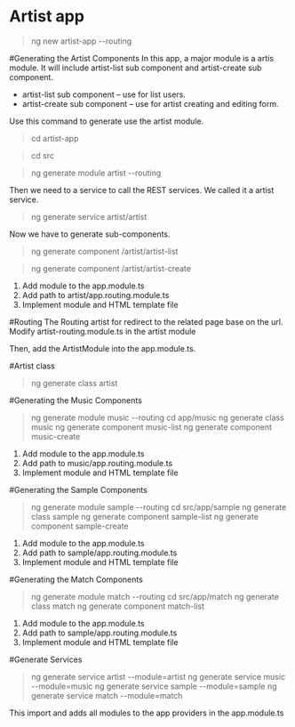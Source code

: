 # Artist app 

>ng new artist-app --routing


#Generating the Artist Components
In this app, a major module is a artis module. It will include artist-list sub component and artist-create sub component.

* artist-list sub component – use for list users.
* artist-create sub component – use for artist creating and editing form.

Use this command to generate use the artist module.
>cd artist-app 

> cd src

>ng generate module artist --routing

Then we need to a service to call the REST services. We called it a artist service.

>ng generate service artist/artist

Now we have to generate sub-components.

>ng generate component /artist/artist-list

>ng generate component /artist/artist-create


1. Add module to the app.module.ts
2. Add path to artist/app.routing.module.ts
3. Implement module and HTML template file  


#Routing
The Routing artist for redirect to the related page base on the url.
Modify artist-routing.module.ts in the artist module


Then, add the ArtistModule into the app.module.ts.



#Artist class 

> ng generate class artist


#Generating the Music Components

>ng generate module music --routing
>cd app/music
>ng generate class music
>ng generate component music-list
>ng generate component music-create

1. Add module to the app.module.ts
2. Add path to music/app.routing.module.ts
3. Implement module and HTML template file  


#Generating the Sample Components

>ng generate module sample --routing
>cd src/app/sample
>ng generate class sample
>ng generate component sample-list
>ng generate component sample-create

1. Add module to the app.module.ts
2. Add path to sample/app.routing.module.ts
3. Implement module and HTML template file  

#Generating the Match Components

>ng generate module match --routing
>cd src/app/match
>ng generate class match
>ng generate component match-list

1. Add module to the app.module.ts
2. Add path to sample/app.routing.module.ts
3. Implement module and HTML template file  


#Generate Services

>ng generate service artist --module=artist
>ng generate service music --module=music
>ng generate service sample --module=sample
>ng generate service match --module=match

This import and adds all modules to the app providers in the app.module.ts
